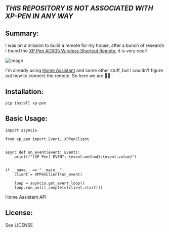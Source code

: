 ***THIS REPOSITORY IS NOT ASSOCIATED WITH XP-PEN IN ANY WAY***
--------------------------------------------------------------

Summary:
--------
I was on a mission to build a remote for my house, after a bunch of research I found the [XP Pen ACK05 Wireless Shortcut Remote](https://www.amazon.com/ACK05-Wireless-Bluetooth-Programmable-Customized/dp/B0BVW3S1QR), it is very cool!

![image](https://github.com/user-attachments/assets/318ddcfb-1a94-48fc-a8e4-303b093bf31d)

I'm already using [Home Assistant](https://www.home-assistant.io/) and some other stuff, but I couldn't figure out how to connect the remote. So here we are 🤷‍♂️.


Installation:
-------------
  
```
pip install xp-pen
```

Basic Usage:
------------

```
import asyncio

from xp_pen import Event, XPPenClient


async def on_event(event: Event):
    print(f"[XP Pen] EVENT: {event.method}:{event.value}")


if __name__ == "__main__":
    client = XPPenClient(on_event)

    loop = asyncio.get_event_loop()
    loop.run_until_complete(client.start())
```

Home Assistant API

License:
--------
See LICENSE
